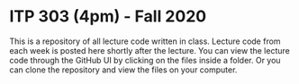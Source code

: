 # ITP 303 (4pm) - Fall 2020
This is a repository of all lecture code written in class. Lecture code from each week is posted here shortly after the lecture. You can view the lecture code through the GitHub UI by clicking on the files inside a folder. Or you can clone the repository and view the files on your computer. 
